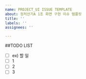 ```yaml
---
name: PROJECT_UI ISSUE TEMPLATE
about: 정처산기A 1조 화면 구현 이슈 템플릿
title: ''
labels: ''
assignees: ''

---
```


##TODO LIST
- [ ] ex) 할 일
- [ ] 1
- [ ] 2
- [ ] 3
